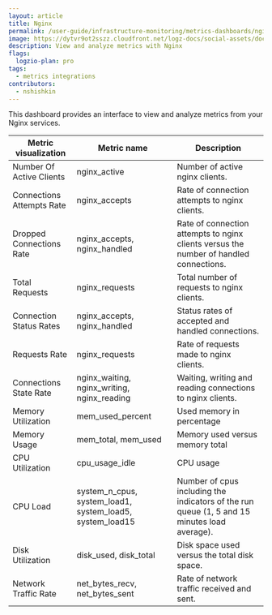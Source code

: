 ```yaml
---
layout: article
title: Nginx
permalink: /user-guide/infrastructure-monitoring/metrics-dashboards/nginx.html 
image: https://dytvr9ot2sszz.cloudfront.net/logz-docs/social-assets/docs-social.jpg
description: View and analyze metrics with Nginx
flags:
  logzio-plan: pro
tags:
  - metrics integrations
contributors:
  - nshishkin
---
```


This dashboard provides an interface to view and analyze metrics from your Nginx services.

| Metric visualization          | Metric name                                                   | Description                                                                                        |
| ----------------------------- | ------------------------------------------------------------- | -------------------------------------------------------------------------------------------------- |
| Number Of Active Clients      | nginx\_active                                                 | Number of active nginx clients.                                                                    |
| Connections Attempts Rate     | nginx\_accepts                                                | Rate of connection attempts to nginx clients.                                                      |
| Dropped Connections Rate      | nginx\_accepts, nginx\_handled                                | Rate of connection attempts to nginx clients versus the number of handled connections.             |
| Total Requests                | nginx\_requests                                               | Total number of requests to nginx clients.                                                         |
| Connection Status Rates | nginx\_accepts, nginx\_handled                                | Status rates of accepted and handled connections.                                                  |
| Requests Rate | nginx\_requests                                               | Rate of requests made to nginx clients.                                                            |
| Connections State Rate        | nginx\_waiting, nginx\_writing, nginx\_reading                | Waiting, writing and reading connections to nginx clients.                                         |
| Memory Utilization            | mem\_used\_percent                                            | Used memory in percentage                                                                          |
| Memory Usage | mem\_total, mem\_used                                         | Memory used versus memory total                                                                    |
| CPU Utilization | cpu\_usage\_idle                                              | CPU usage                                                                                          |
| CPU Load                      | system\_n\_cpus, system\_load1, system\_load5, system\_load15 | Number of cpus including the indicators of the run queue (1, 5 and 15 minutes load average). |
| Disk Utilization              | disk\_used, disk\_total                                       | Disk space used versus the total disk space.                                                       |
| Network Traffic Rate          | net\_bytes\_recv, net\_bytes\_sent                            | Rate of network traffic received and sent.                                                         |